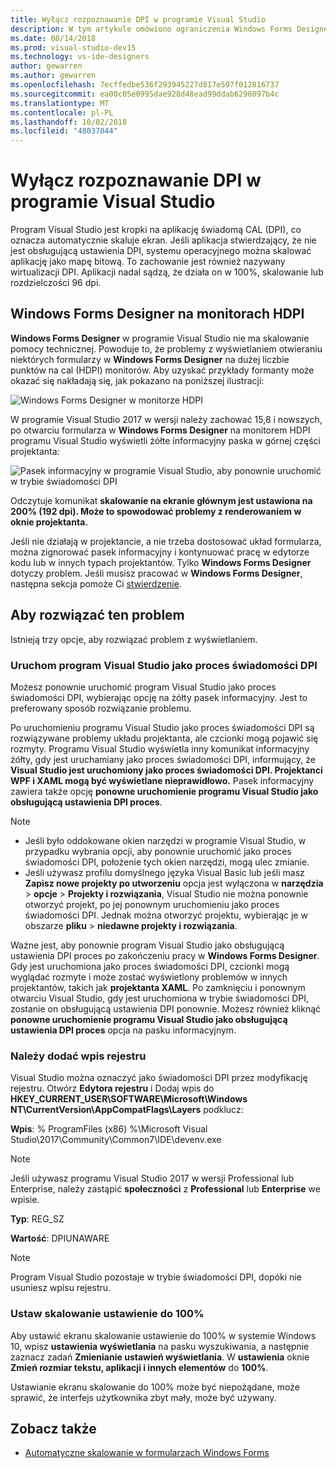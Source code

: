 ```yaml
---
title: Wyłącz rozpoznawanie DPI w programie Visual Studio
description: W tym artykule omówiono ograniczenia Windows Forms Designer na monitorach HDPI oraz sposobu uruchamiania programu Visual Studio jako proces świadomości DPI.
ms.date: 08/14/2018
ms.prod: visual-studio-dev15
ms.technology: vs-ide-designers
author: gewarren
ms.author: gewarren
ms.openlocfilehash: 7ecffedbe536f293945227d817e507f012816737
ms.sourcegitcommit: ea00c05e0995dae928d48ead99ddab6296097b4c
ms.translationtype: MT
ms.contentlocale: pl-PL
ms.lasthandoff: 10/02/2018
ms.locfileid: "48037044"
---
```

# <a name="disable-dpi-awareness-in-visual-studio"></a>Wyłącz rozpoznawanie DPI w programie Visual Studio

Program Visual Studio jest kropki na aplikację świadomą CAL (DPI), co oznacza automatycznie skaluje ekran. Jeśli aplikacja stwierdzający, że nie jest obsługującą ustawienia DPI, systemu operacyjnego można skalować aplikację jako mapę bitową. To zachowanie jest również nazywany wirtualizacji DPI. Aplikacji nadal sądzą, że działa on w 100%, skalowanie lub rozdzielczości 96 dpi.

## <a name="windows-forms-designer-on-hdpi-monitors"></a>Windows Forms Designer na monitorach HDPI

**Windows Forms Designer** w programie Visual Studio nie ma skalowanie pomocy technicznej. Powoduje to, że problemy z wyświetlaniem otwieraniu niektórych formularzy w **Windows Forms Designer** na dużej liczbie punktów na cal (HDPI) monitorów. Aby uzyskać przykłady formanty może okazać się nakładają się, jak pokazano na poniższej ilustracji:

![Windows Forms Designer w monitorze HDPI](media/disable-dpi-awareness-visual-studio/win-forms-designer-hdpi.png)

W programie Visual Studio 2017 w wersji należy zachować 15,8 i nowszych, po otwarciu formularza w **Windows Forms Designer** na monitorem HDPI programu Visual Studio wyświetli żółte informacyjny paska w górnej części projektanta:

![Pasek informacyjny w programie Visual Studio, aby ponownie uruchomić w trybie świadomości DPI](media/disable-dpi-awareness-visual-studio/scaling-gold-bar.png)

Odczytuje komunikat **skalowanie na ekranie głównym jest ustawiona na 200% (192 dpi). Może to spowodować problemy z renderowaniem w oknie projektanta.**

Jeśli nie działają w projektancie, a nie trzeba dostosować układ formularza, można zignorować pasek informacyjny i kontynuować pracę w edytorze kodu lub w innych typach projektantów. Tylko **Windows Forms Designer** dotyczy problem. Jeśli musisz pracować w **Windows Forms Designer**, następna sekcja pomoże Ci [stwierdzenie](#to-resolve-the-problem).

## <a name="to-resolve-the-problem"></a>Aby rozwiązać ten problem

Istnieją trzy opcje, aby rozwiązać problem z wyświetlaniem.

### <a name="restart-visual-studio-as-a-dpi-unaware-process"></a>Uruchom program Visual Studio jako proces świadomości DPI

Możesz ponownie uruchomić program Visual Studio jako proces świadomości DPI, wybierając opcję na żółty pasek informacyjny. Jest to preferowany sposób rozwiązanie problemu.

Po uruchomieniu programu Visual Studio jako proces świadomości DPI są rozwiązywane problemy układu projektanta, ale czcionki mogą pojawić się rozmyty. Programu Visual Studio wyświetla inny komunikat informacyjny żółty, gdy jest uruchamiany jako proces świadomości DPI, informujący, że **Visual Studio jest uruchomiony jako proces świadomości DPI. Projektanci WPF i XAML mogą być wyświetlane nieprawidłowo.** Pasek informacyjny zawiera także opcję **ponowne uruchomienie programu Visual Studio jako obsługującą ustawienia DPI proces**.

> [!NOTE]
> - Jeśli było oddokowane okien narzędzi w programie Visual Studio, w przypadku wybrania opcji, aby ponownie uruchomić jako proces świadomości DPI, położenie tych okien narzędzi, mogą ulec zmianie.
> - Jeśli używasz profilu domyślnego języka Visual Basic lub jeśli masz **Zapisz nowe projekty po utworzeniu** opcja jest wyłączona w **narzędzia** > **opcje**  >  **Projekty i rozwiązania**, Visual Studio nie można ponownie otworzyć projekt, po jej ponownym uruchomieniu jako proces świadomości DPI. Jednak można otworzyć projektu, wybierając je w obszarze **pliku** > **niedawne projekty i rozwiązania**.

Ważne jest, aby ponownie program Visual Studio jako obsługującą ustawienia DPI proces po zakończeniu pracy w **Windows Forms Designer**. Gdy jest uruchomiona jako proces świadomości DPI, czcionki mogą wyglądać rozmyte i może zostać wyświetlony problemów w innych projektantów, takich jak **projektanta XAML**. Po zamknięciu i ponownym otwarciu Visual Studio, gdy jest uruchomiona w trybie świadomości DPI, zostanie on obsługującą ustawienia DPI ponownie. Możesz również kliknąć **ponowne uruchomienie programu Visual Studio jako obsługującą ustawienia DPI proces** opcja na pasku informacyjnym.

### <a name="add-a-registry-entry"></a>Należy dodać wpis rejestru

Visual Studio można oznaczyć jako świadomości DPI przez modyfikację rejestru. Otwórz **Edytora rejestru** i Dodaj wpis do **HKEY_CURRENT_USER\SOFTWARE\Microsoft\Windows NT\CurrentVersion\AppCompatFlags\Layers** podklucz:

**Wpis**: % ProgramFiles (x86) %\Microsoft Visual Studio\2017\Community\Common7\IDE\devenv.exe

   > [!NOTE]
   > Jeśli używasz programu Visual Studio 2017 w wersji Professional lub Enterprise, należy zastąpić **społeczności** z **Professional** lub **Enterprise** we wpisie.

**Typ**: REG_SZ

**Wartość**: DPIUNAWARE

> [!NOTE]
> Program Visual Studio pozostaje w trybie świadomości DPI, dopóki nie usuniesz wpisu rejestru.

### <a name="set-your-display-scaling-setting-to-100"></a>Ustaw skalowanie ustawienie do 100%

Aby ustawić ekranu skalowanie ustawienie do 100% w systemie Windows 10, wpisz **ustawienia wyświetlania** na pasku wyszukiwania, a następnie zaznacz zadań **Zmienianie ustawień wyświetlania**. W **ustawienia** oknie **Zmień rozmiar tekstu, aplikacji i innych elementów** do **100%**.

Ustawianie ekranu skalowanie do 100% może być niepożądane, może sprawić, że interfejs użytkownika zbyt mały, może być używany.

## <a name="see-also"></a>Zobacz także

- [Automatyczne skalowanie w formularzach Windows Forms](automatic-scaling-in-windows-forms.md)